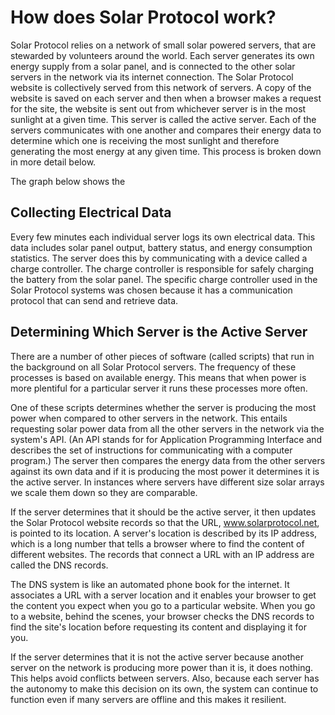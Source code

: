 # How does Solar Protocol work?

Solar Protocol relies on a network of small solar powered servers, that are stewarded by volunteers around the world. Each server generates its own energy supply from a solar panel, and is connected to the other solar servers in the network via its internet connection. The Solar Protocol website is collectively served from this network of servers. A copy of the website is saved on each server and then when a browser makes a request for the site, the website is sent out from whichever server is in the most sunlight at a given time. This server is called the active server. Each of the servers communicates with one another and compares their energy data to determine which one is receiving the most sunlight and therefore generating the most energy at any given time. This process is broken down in more detail below. 

The graph below shows the 

## Collecting Electrical Data

Every few minutes each individual server logs its own electrical data. This data includes solar panel output, battery status, and energy consumption statistics. The server does this by communicating with a device called a charge controller. The charge controller is responsible for safely charging the battery from the solar panel. The specific charge controller used in the Solar Protocol systems was chosen because it has a communication protocol that can send and retrieve data.

## Determining Which Server is the Active Server

There are a number of other pieces of software (called scripts) that run in the background on all Solar Protocol servers. The frequency of these processes is based on available energy. This means that when power is more plentiful for a particular server it runs these processes more often.

One of these scripts determines whether the server is producing the most power when compared to other servers in the network. This entails requesting solar power data from all the other servers in the network via the system's API. (An API stands for for Application Programming Interface and describes the set of instructions for communicating with a computer program.) The server then compares the energy data from the other servers against its own data and if it is producing the most power it determines it is the active server. In instances where servers have different size solar arrays we scale them down so they are comparable.

If the server determines that it should be the active server, it then updates the Solar Protocol website records so that the URL, www.solarprotocol.net, is pointed to its location. A server's location is described by its IP address, which is a long number that tells a browser where to find the content of different websites. The records that connect a URL with an IP address are called the DNS records.

The DNS system is like an automated phone book for the internet. It associates a URL with a server location and it enables your browser to get the content you expect when you go to a particular website. When you go to a website, behind the scenes, your browser checks the DNS records to find the site's location before requesting its content and displaying it for you.

If the server determines that it is not the active server because another server on the network is producing more power than it is, it does nothing. This helps avoid conflicts between servers. Also, because each server has the autonomy to make this decision on its own, the system can continue to function even if many servers are offline and this makes it resilient.
